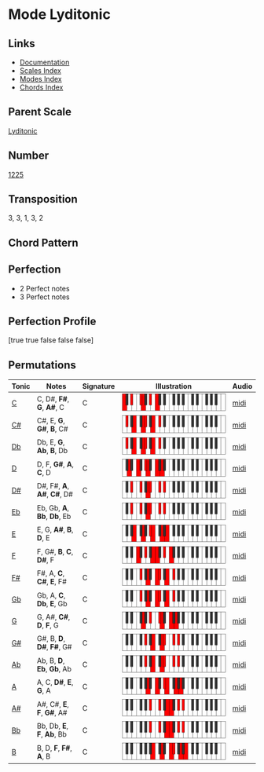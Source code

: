 # Mode Lyditonic

## Links

- [Documentation](README.md)
- [Scales Index](Scales.md)
- [Modes Index](Modes.md)
- [Chords Index](Chords.md)

## Parent Scale

[Lyditonic](ScaleLyditonic.md)

## Number

[1225](https://ianring.com/musictheory/scales/1225)

## Transposition

3, 3, 1, 3, 2

## Chord Pattern



## Perfection

- 2 Perfect notes
- 3 Perfect notes

## Perfection Profile

[true true false false false]

## Permutations

| Tonic | Notes | Signature | Illustration | Audio |
|-------|-------|-----------|--------------|-------|
| [C](ModeCNaturalLyditonic.md) | C, D#, **F#**, **G**, **A#**, C | C | ![CNaturalLyditonic](ModeCNaturalLyditonic.png) | [midi](https://github.com/edipermadi/music/blob/main/docs/ModeCNaturalLyditonic.mid?raw=true) |
| [C#](ModeCSharpLyditonic.md) | C#, E, **G**, **G#**, **B**, C# | C | ![CSharpLyditonic](ModeCSharpLyditonic.png) | [midi](https://github.com/edipermadi/music/blob/main/docs/ModeCSharpLyditonic.mid?raw=true) |
| [Db](ModeDFlatLyditonic.md) | Db, E, **G**, **Ab**, **B**, Db | C | ![DFlatLyditonic](ModeDFlatLyditonic.png) | [midi](https://github.com/edipermadi/music/blob/main/docs/ModeDFlatLyditonic.mid?raw=true) |
| [D](ModeDNaturalLyditonic.md) | D, F, **G#**, **A**, **C**, D | C | ![DNaturalLyditonic](ModeDNaturalLyditonic.png) | [midi](https://github.com/edipermadi/music/blob/main/docs/ModeDNaturalLyditonic.mid?raw=true) |
| [D#](ModeDSharpLyditonic.md) | D#, F#, **A**, **A#**, **C#**, D# | C | ![DSharpLyditonic](ModeDSharpLyditonic.png) | [midi](https://github.com/edipermadi/music/blob/main/docs/ModeDSharpLyditonic.mid?raw=true) |
| [Eb](ModeEFlatLyditonic.md) | Eb, Gb, **A**, **Bb**, **Db**, Eb | C | ![EFlatLyditonic](ModeEFlatLyditonic.png) | [midi](https://github.com/edipermadi/music/blob/main/docs/ModeEFlatLyditonic.mid?raw=true) |
| [E](ModeENaturalLyditonic.md) | E, G, **A#**, **B**, **D**, E | C | ![ENaturalLyditonic](ModeENaturalLyditonic.png) | [midi](https://github.com/edipermadi/music/blob/main/docs/ModeENaturalLyditonic.mid?raw=true) |
| [F](ModeFNaturalLyditonic.md) | F, G#, **B**, **C**, **D#**, F | C | ![FNaturalLyditonic](ModeFNaturalLyditonic.png) | [midi](https://github.com/edipermadi/music/blob/main/docs/ModeFNaturalLyditonic.mid?raw=true) |
| [F#](ModeFSharpLyditonic.md) | F#, A, **C**, **C#**, **E**, F# | C | ![FSharpLyditonic](ModeFSharpLyditonic.png) | [midi](https://github.com/edipermadi/music/blob/main/docs/ModeFSharpLyditonic.mid?raw=true) |
| [Gb](ModeGFlatLyditonic.md) | Gb, A, **C**, **Db**, **E**, Gb | C | ![GFlatLyditonic](ModeGFlatLyditonic.png) | [midi](https://github.com/edipermadi/music/blob/main/docs/ModeGFlatLyditonic.mid?raw=true) |
| [G](ModeGNaturalLyditonic.md) | G, A#, **C#**, **D**, **F**, G | C | ![GNaturalLyditonic](ModeGNaturalLyditonic.png) | [midi](https://github.com/edipermadi/music/blob/main/docs/ModeGNaturalLyditonic.mid?raw=true) |
| [G#](ModeGSharpLyditonic.md) | G#, B, **D**, **D#**, **F#**, G# | C | ![GSharpLyditonic](ModeGSharpLyditonic.png) | [midi](https://github.com/edipermadi/music/blob/main/docs/ModeGSharpLyditonic.mid?raw=true) |
| [Ab](ModeAFlatLyditonic.md) | Ab, B, **D**, **Eb**, **Gb**, Ab | C | ![AFlatLyditonic](ModeAFlatLyditonic.png) | [midi](https://github.com/edipermadi/music/blob/main/docs/ModeAFlatLyditonic.mid?raw=true) |
| [A](ModeANaturalLyditonic.md) | A, C, **D#**, **E**, **G**, A | C | ![ANaturalLyditonic](ModeANaturalLyditonic.png) | [midi](https://github.com/edipermadi/music/blob/main/docs/ModeANaturalLyditonic.mid?raw=true) |
| [A#](ModeASharpLyditonic.md) | A#, C#, **E**, **F**, **G#**, A# | C | ![ASharpLyditonic](ModeASharpLyditonic.png) | [midi](https://github.com/edipermadi/music/blob/main/docs/ModeASharpLyditonic.mid?raw=true) |
| [Bb](ModeBFlatLyditonic.md) | Bb, Db, **E**, **F**, **Ab**, Bb | C | ![BFlatLyditonic](ModeBFlatLyditonic.png) | [midi](https://github.com/edipermadi/music/blob/main/docs/ModeBFlatLyditonic.mid?raw=true) |
| [B](ModeBNaturalLyditonic.md) | B, D, **F**, **F#**, **A**, B | C | ![BNaturalLyditonic](ModeBNaturalLyditonic.png) | [midi](https://github.com/edipermadi/music/blob/main/docs/ModeBNaturalLyditonic.mid?raw=true) |
